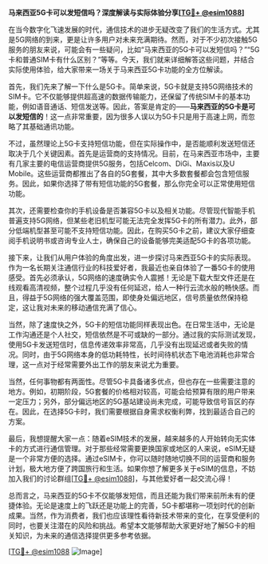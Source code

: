 **马来西亚5G卡可以发短信吗？深度解读与实际体验分享[[TG💪+ @esim1088](https://t.me/s/esim1088)]**

在当今数字化飞速发展的时代，通信技术的进步无疑改变了我们的生活方式。尤其是5G网络的到来，更是让许多用户对未来充满期待。然而，对于不少初次接触5G服务的朋友来说，可能会有一些疑问，比如“马来西亚的5G卡可以发短信吗？”“5G卡和普通SIM卡有什么区别？”等等。今天，我们就来详细解答这些问题，并结合实际使用体验，给大家带来一场关于马来西亚5G卡功能的全方位解读。

首先，我们先来了解一下什么是5G卡。简单来说，5G卡就是支持5G网络技术的SIM卡。它不仅能够提供超高速的数据传输能力，还保留了传统SIM卡的基本功能，例如语音通话、短信发送等。因此，答案是肯定的——**马来西亚的5G卡是可以发短信的**！这一点非常重要，因为很多人误以为5G卡只是用于高速上网，而忽略了其基础通讯功能。

不过，虽然理论上5G卡支持短信功能，但在实际操作中，是否能顺利发送短信还取决于几个关键因素。首先是运营商的支持情况。目前，在马来西亚市场中，主要有几家主要的电信运营商提供5G服务，包括Celcom、DiGi、Maxis以及U Mobile。这些运营商都推出了各自的5G套餐，其中大多数套餐都会包含短信服务。因此，如果你选择了带有短信功能的5G套餐，那么你完全可以正常使用短信功能。

其次，还需要检查你的手机设备是否兼容5G卡以及相关功能。尽管现代智能手机普遍支持5G网络，但某些老旧机型可能无法完全发挥5G卡的所有潜力。此外，部分低端机型甚至可能不支持短信功能。因此，在购买5G卡之前，建议大家仔细查阅手机说明书或咨询专业人士，确保自己的设备能够完美适配5G卡的各项功能。

接下来，让我们从用户体验的角度出发，进一步探讨马来西亚5G卡的实际表现。作为一名长期关注通信行业的科技爱好者，我最近也亲自体验了一番5G卡的使用感受。首先必须承认，5G网络的速度确实令人震撼！无论是下载大型文件还是在线观看高清视频，整个过程几乎没有任何延迟，给人一种行云流水般的畅快感。而且，得益于5G网络的强大覆盖范围，即使身处偏远地区，信号质量依然保持稳定，这让我对未来的移动通信充满了信心。

当然，除了速度快之外，5G卡的短信功能同样表现出色。在日常生活中，无论是工作沟通还是个人社交，短信依然是不可或缺的一部分。通过我的实际测试发现，使用5G卡发送短信时，信息传递效率非常高，几乎没有出现延迟或者失败的情况。同时，由于5G网络本身的低功耗特性，长时间待机状态下电池消耗也非常合理，这一点对于经常需要外出工作的朋友来说尤为重要。

当然，任何事物都有两面性。尽管5G卡具备诸多优点，但也存在一些需要注意的地方。例如，初期阶段，5G套餐的价格相对较高，可能会给预算有限的用户带来一定压力；另外，部分偏远地区的5G基站建设尚未完成，可能导致信号盲区的存在。因此，在选择5G卡时，我们需要根据自身需求权衡利弊，找到最适合自己的方案。

最后，我想提醒大家一点：随着eSIM技术的发展，越来越多的人开始转向无实体卡的方式进行通信管理。对于那些经常需要更换国家或地区的人来说，eSIM无疑是一个非常方便的选择。通过eSIM卡，你可以随时随地切换不同的运营商和服务计划，极大地方便了跨国旅行和生活。如果你想了解更多关于eSIM的信息，不妨加入我们的讨论群组[[TG💪+ @esim1088](https://t.me/s/esim1088)]，与其他爱好者一起交流心得！

总而言之，马来西亚的5G卡不仅能够发短信，而且还能为我们带来前所未有的便捷体验。无论是速度上的飞跃还是功能上的完善，5G卡都堪称一项划时代的创新成果。当然，作为消费者，我们也应该理性看待新技术带来的变化，在享受便利的同时，也要关注潜在的风险和挑战。希望本文能够帮助大家更好地了解5G卡的相关知识，为未来的通信选择提供更多参考依据。

[[TG💪+ @esim1088](https://t.me/s/esim1088) ![Image](https://i.postimg.cc/4NQfJmqS/Snipaste-2025-05-13-00-14-12.png)]